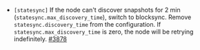 - `[statesync]` If the node can't discover snapshots for 2 min
  (`statesync.max_discovery_time`), switch to blocksync. Remove
  `statesync.discovery_time` from the configuration. If
  `statesync.max_discovery_time` is zero, the node will be retrying
  indefinitely.
  [\#3878](https://github.com/cometbft/cometbft/issues/3878)
